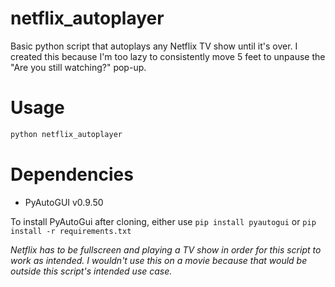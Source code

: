 # netflix_autoplayer
Basic python script that autoplays any Netflix TV show until it's over. I created this because I'm too lazy to consistently move 5 feet to unpause the "Are you still watching?" pop-up.

# Usage
```bash
python netflix_autoplayer
```

# Dependencies
* PyAutoGUI v0.9.50

To install PyAutoGui after cloning, either use ```pip install pyautogui``` or ```pip install -r requirements.txt```

*Netflix has to be fullscreen and playing a TV show in order for this script
to work as intended. I wouldn't use this on a movie because that would be
outside this script's intended use case.*
